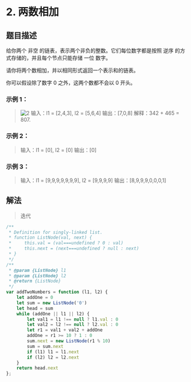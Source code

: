 # 2. 两数相加

## 题目描述

给你两个 非空 的链表，表示两个非负的整数。它们每位数字都是按照 逆序 的方式存储的，并且每个节点只能存储 一位 数字。

请你将两个数相加，并以相同形式返回一个表示和的链表。

你可以假设除了数字 0 之外，这两个数都不会以 0 开头。

### 示例 1：

>![2](https://assets.leetcode-cn.com/aliyun-lc-upload/uploads/2021/01/02/addtwonumber1.jpg)
>输入：l1 = [2,4,3], l2 = [5,6,4]
>输出：[7,0,8]
>解释：342 + 465 = 807.

### 示例 2：

>输入：l1 = [0], l2 = [0]
>输出：[0]

### 示例 3：

>输入：l1 = [9,9,9,9,9,9,9], l2 = [9,9,9,9]
>输出：[8,9,9,9,0,0,0,1]

## 解法

> 迭代

```javascript
/**
 * Definition for singly-linked list.
 * function ListNode(val, next) {
 *     this.val = (val===undefined ? 0 : val)
 *     this.next = (next===undefined ? null : next)
 * }
 */
/**
 * @param {ListNode} l1
 * @param {ListNode} l2
 * @return {ListNode}
 */
var addTwoNumbers = function (l1, l2) {
    let addOne = 0
    let sum = new ListNode('0')
    let head = sum
    while (addOne || l1 || l2) {
        let val1 = l1 !== null ? l1.val : 0
        let val2 = l2 !== null ? l2.val : 0
        let r1 = val1 + val2 + addOne
        addOne = r1 >= 10 ? 1 : 0
        sum.next = new ListNode(r1 % 10)
        sum = sum.next
        if (l1) l1 = l1.next
        if (l2) l2 = l2.next
    }
    return head.next
};
```

